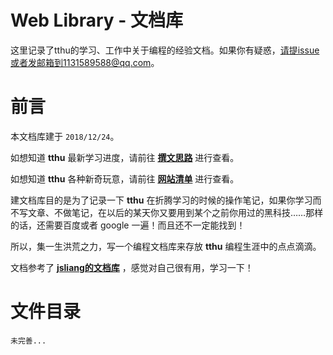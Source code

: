 # Web Library - 文档库
这里记录了tthu的学习、工作中关于编程的经验文档。如果你有疑惑，请提issue或者发邮箱到1131589588@qq.com。

# 前言
本文档库建于 ` 2018/12/24 `。

如想知道 **tthu** 最新学习进度，请前往 **[撰文思路](https://www.baidu.com)** 进行查看。

如想知道 **tthu** 各种新奇玩意，请前往 **[网站清单](https://www.baidu.com)** 进行查看。

建文档库目的是为了记录一下 **tthu** 在折腾学习的时候的操作笔记，如果你学习而不写文章、不做笔记，在以后的某天你又要用到某个之前你用过的黑科技……那样的话，还需要百度或者 google 一遍！而且还不一定能找到！

所以，集一生洪荒之力，写一个编程文档库来存放 **tthu** 编程生涯中的点点滴滴。

文档参考了 **[jsliang的文档库](https://github.com/LiangJunrong/document-library)** ，感觉对自己很有用，学习一下！

# 文件目录
    未完善...
